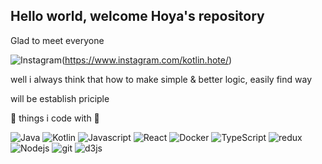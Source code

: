 <h2>Hello world, welcome Hoya's repository</h2>
<p>Glad to meet everyone</p>
  
<img alt="Instagram" withd="120px" src="https://img.shields.io/badge/Instagram-E4405F?style=for-the-badge&logo=instagram&logoColor=white" />(https://www.instagram.com/kotlin.hote/)
<p>
well i always think that how to make simple & better logic, easily find way
</p>

will be establish priciple

👾 things i code with 👾

<p>
  <img alt="Java" src="https://img.shields.io/badge/java-%23ED8B00.svg?style=flat&logo=java" />
  <img alt="Kotlin" src="https://img.shields.io/badge/kotlin-%230095D5.svg?style=flat&logo=kotlin" />
  <img alt="Javascript" src="https://img.shields.io/badge/javascript-%23323330.svg?style=flat&logo=javascript" />
  <img alt="React" src="https://img.shields.io/badge/react-%2320232a.svg?style=flat&logo=react" />
  <img alt="Docker" src="https://img.shields.io/badge/docker-%230db7ed.svg?style=flat&logo=docker&logoColor=white" />
  <img alt="TypeScript" src="https://img.shields.io/badge/typescript-%23007ACC.svg?style=flat&logo=typescript&logoColor=white" />
  <img alt="redux" src="https://img.shields.io/badge/redux-%23593d88.svg?style=flat&logo=redux&logoColor=white" />
  <img alt="Nodejs" src="https://img.shields.io/badge/node.js-6DA55F?style=flat&logo=Node.js&logoColor=white" />
  <img alt="git" src="https://img.shields.io/badge/git-%23F05033.svg?style=flat&logo=git&logoColor=white" />
  <img alt="d3js" src="https://img.shields.io/badge/-D3.js-F9A03C?style=flat&logo=d3.js&logoColor=white" />
</p>
